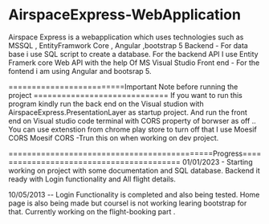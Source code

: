 # AirspaceExpress-WebApplication
Airspace Express is a webapplication which uses technologies such as MSSQL , EntityFramwork Core , Angular ,bootstrap 5
Backend - For data base i use SQL script to create a database. For the backend API I use Entity Framerk core Web API with the help Of MS Visual Studio
Front end - For the fontend i am using Angular and bootsrap 5. 

=========================Important Note before running the project =============================
If you want to run this program kindly run the back end on the Visual studion with AirspaceExpress.PresentationLayer as startup project. 
And run the front end on Visual studio code terminal with CORS property of borwser as off .. You can use extenstion from chrome play store to turn off that I use Moesif CORS
Moesif CORS -Trun this on when working on dev project. 

 ============================================Progress=========================================
01/01/2023 - Starting working on project with some documentation and SQL database. Backend it ready with Login functionality and All flight details. 

10/05/2013 -- Login Functionality is completed and also being tested. Home page is also being made but coursel is not working learing bootstrap for that. 
Currently working on the flight-booking part . 
